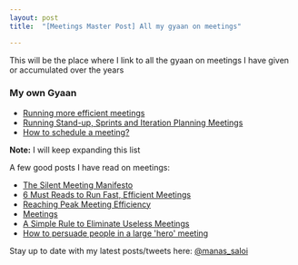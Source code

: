 ```yaml
---
layout: post
title:  "[Meetings Master Post] All my gyaan on meetings"

---
```


This will be the place where I link to all the gyaan on meetings I have given or accumulated over the years

### My own Gyaan

- [Running more efficient meetings](https://manassaloi.com/2020/05/25/efficient-meetings.html)
- [Running Stand-up, Sprints and Iteration Planning Meetings](https://manassaloi.com/2020/05/01/running-IPM.html)
- [How to schedule a meeting?]()

**Note:** I will keep expanding this list

A few good posts I have read on meetings:
- [The Silent Meeting Manifesto](https://medium.com/swlh/the-silent-meeting-manifesto-v1-189e9e3487eb)
- [6 Must Reads to Run Fast, Efficient Meetings](https://firstround.com/review/first-round-reviews-6-must-reads-to-run-fast-efficient-meetings/)
- [Reaching Peak Meeting Efficiency](https://medium.learningbyshipping.com/reaching-peak-meeting-efficiency-f8e47c93317a)
- [Meetings](https://medium.com/@padday/meetings-e27767bcf6b6)
- [A Simple Rule to Eliminate Useless Meetings](https://www.linkedin.com/pulse/20130701022638-22330283-a-simple-rule-to-eliminate-useless-meetings/)
- [How to persuade people in a large 'hero' meeting](https://mobile.twitter.com/sriramk/status/1226959362918215680)

Stay up to date with my latest posts/tweets here: [@manas_saloi](http://twitter.com/manas_saloi)
